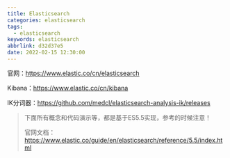 ```yaml
---
title: Elasticsearch
categories: elasticsearch
tags:
  - elasticsearch
keywords: elasticsearch
abbrlink: d32d37e5
date: 2022-02-15 12:30:00
---
```



官网：https://www.elastic.co/cn/elasticsearch

Kibana：https://www.elastic.co/cn/kibana

IK分词器：https://github.com/medcl/elasticsearch-analysis-ik/releases

> 下面所有概念和代码演示等，都是基于ES5.5实现，参考的时候注意！
>
> 官网文档：https://www.elastic.co/guide/en/elasticsearch/reference/5.5/index.html








